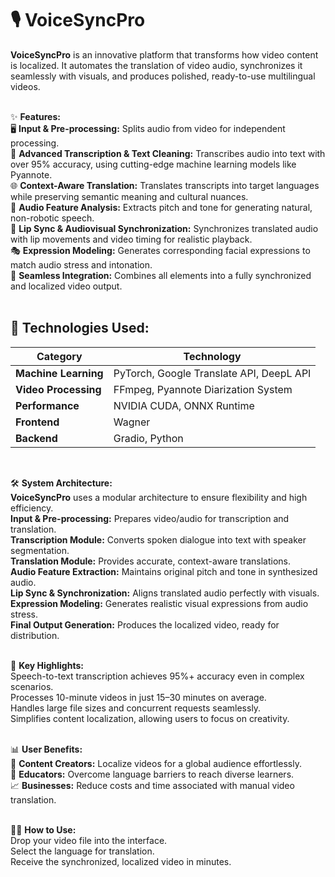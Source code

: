 # 🎙️ VoiceSyncPro
**VoiceSyncPro** is an innovative platform that transforms how video content is localized. It automates the translation of video audio, synchronizes it seamlessly with visuals, and produces polished, ready-to-use multilingual videos.<br><br>

✨ **Features:**<br>
🖥️ **Input & Pre-processing:** Splits audio from video for independent processing.<br>
📝 **Advanced Transcription & Text Cleaning:** Transcribes audio into text with over 95% accuracy, using cutting-edge machine learning models like Pyannote.<br>
🌐 **Context-Aware Translation:** Translates transcripts into target languages while preserving semantic meaning and cultural nuances.<br>
🎵 **Audio Feature Analysis:** Extracts pitch and tone for generating natural, non-robotic speech.<br>
👄 **Lip Sync & Audiovisual Synchronization:** Synchronizes translated audio with lip movements and video timing for realistic playback.<br>
🎭 **Expression Modeling:** Generates corresponding facial expressions to match audio stress and intonation.<br>
🔗 **Seamless Integration:** Combines all elements into a fully synchronized and localized video output.<br>
<br>
## 🚀 **Technologies Used:**  <br>

| **Category**         | **Technology**                                      |  
|----------------------|-----------------------------------------------------|  
| **Machine Learning** | PyTorch, Google Translate API, DeepL API            |  
| **Video Processing** | FFmpeg, Pyannote Diarization System                 |  
| **Performance**      | NVIDIA CUDA, ONNX Runtime                           |  
| **Frontend**         | Wagner                                              |  
| **Backend**          | Gradio, Python                                      |  
<br>

🛠️ **System Architecture:** <br>
**VoiceSyncPro** uses a modular architecture to ensure flexibility and high efficiency.<br>
**Input & Pre-processing:** Prepares video/audio for transcription and translation.<br>
**Transcription Module:** Converts spoken dialogue into text with speaker segmentation.<br>
**Translation Module:** Provides accurate, context-aware translations.<br>
**Audio Feature Extraction:** Maintains original pitch and tone in synthesized audio.<br>
**Lip Sync & Synchronization:** Aligns translated audio perfectly with visuals.<br>
**Expression Modeling:** Generates realistic visual expressions from audio stress.<br>
**Final Output Generation:** Produces the localized video, ready for distribution.<br><br>

🌟 **Key Highlights:**<br>
Speech-to-text transcription achieves 95%+ accuracy even in complex scenarios.<br>
Processes 10-minute videos in just 15–30 minutes on average.<br>
Handles large file sizes and concurrent requests seamlessly.<br>
Simplifies content localization, allowing users to focus on creativity.<br><br>

📊 **User Benefits:**<br>
🎥 **Content Creators:** Localize videos for a global audience effortlessly.<br>
🏫 **Educators:** Overcome language barriers to reach diverse learners.<br>
📈 **Businesses:** Reduce costs and time associated with manual video translation.<br><br>

👩‍💻 **How to Use:**<br>
Drop your video file into the interface.<br>
Select the language for translation.<br>
Receive the synchronized, localized video in minutes.
